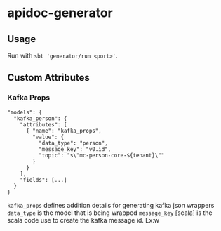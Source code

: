 apidoc-generator
================

## Usage

Run with `sbt 'generator/run <port>'`.

## Custom Attributes

### Kafka Props

    "models": {
      "kafka_person": {
        "attributes": [
          { "name": "kafka_props",
            "value": {
              "data_type": "person",
              "message_key": "v0.id",
              "topic": "s\"mc-person-core-${tenant}\""
            }
          }
        ],
        "fields": [...]
      }
    }

`kafka_props` defines addition details for generating kafka json wrappers
  `data_type` is the model that is being wrapped
  `message_key` [scala] is the scala code use to create the kafka message id. Ex:w

